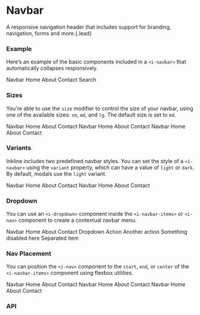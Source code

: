 # Navbar
A responsive navigation header that includes support for branding, navigation, forms and more.{.lead}

### Example
Here’s an example of the basic components included in a  `<i-navbar>` that automatically collapses responsively.

<i-code-preview title="Navbar Example" link="https://github.com/inkline/inkline/tree/master/src/components/Navbar">

<i-navbar>
    <i-navbar-brand :to="{ name: 'docs-components-navbar' }">Navbar</i-navbar-brand>
    <i-navbar-items>
        <i-nav>
            <i-nav-item :to="{ name: 'docs-components-navbar' }">Home</i-nav-item>
            <i-nav-item :to="{ name: 'docs-components-navbar' }">About</i-nav-item>
            <i-nav-item :to="{ name: 'docs-components-navbar' }">Contact</i-nav-item>
        </i-nav>
        <i-nav>
            <i-input placeholder="Type something.." class="_margin-right-1" />
            <i-button variant="primary">Search</i-button>
        </i-nav>
    </i-navbar-items>
</i-navbar>

<template slot="html">

~~~html
<i-navbar>
    <i-navbar-brand :to="{ name: 'index' }">Navbar</i-navbar-brand>
    <i-navbar-items>
        <i-nav>
            <i-nav-item :to="{ name: 'index' }">Home</i-nav-item>
            <i-nav-item :to="{ name: 'about' }">About</i-nav-item>
            <i-nav-item :to="{ name: 'contact' }">Contact</i-nav-item>
        </i-nav>
        <i-nav>
            <i-input placeholder="Type something.." class="_margin-right-1" />
            <i-button variant="primary">Search</i-button>
        </i-nav>
    </i-navbar-items>
</i-navbar>
~~~

</template>
</i-code-preview>

### Sizes
You're able to use the `size` modifier to control the size of your navbar, using one of the available sizes: `sm`, `md`, and `lg`. 
The default size is set to `md`.

<i-code-preview title="Navbar Sizes" link="https://github.com/inkline/inkline/tree/master/src/components/Navbar">

<i-navbar size="sm" class="_margin-bottom-1">
    <i-navbar-brand :to="{ name: 'docs-components-navbar' }">Navbar</i-navbar-brand>
    <i-navbar-items>
        <i-nav>
            <i-nav-item :to="{ name: 'docs-components-navbar' }">Home</i-nav-item>
            <i-nav-item :to="{ name: 'docs-components-navbar' }">About</i-nav-item>
            <i-nav-item :to="{ name: 'docs-components-navbar' }">Contact</i-nav-item>
        </i-nav>
    </i-navbar-items>
</i-navbar>

<i-navbar size="md" class="_margin-bottom-1">
    <i-navbar-brand :to="{ name: 'docs-components-navbar' }">Navbar</i-navbar-brand>
    <i-navbar-items>
        <i-nav>
            <i-nav-item :to="{ name: 'docs-components-navbar' }">Home</i-nav-item>
            <i-nav-item :to="{ name: 'docs-components-navbar' }">About</i-nav-item>
            <i-nav-item :to="{ name: 'docs-components-navbar' }">Contact</i-nav-item>
        </i-nav>
    </i-navbar-items>
</i-navbar>

<i-navbar size="lg">
    <i-navbar-brand :to="{ name: 'docs-components-navbar' }">Navbar</i-navbar-brand>
    <i-navbar-items>
        <i-nav>
            <i-nav-item :to="{ name: 'docs-components-navbar' }">Home</i-nav-item>
            <i-nav-item :to="{ name: 'docs-components-navbar' }">About</i-nav-item>
            <i-nav-item :to="{ name: 'docs-components-navbar' }">Contact</i-nav-item>
        </i-nav>
    </i-navbar-items>
</i-navbar>


<template slot="html">

~~~html
<i-navbar size="sm">
    <i-navbar-brand :to="{ name: 'index' }">Navbar</i-navbar-brand>
    <i-navbar-items>
        <i-nav>
            <i-nav-item :to="{ name: 'index' }">Home</i-nav-item>
            <i-nav-item :to="{ name: 'about' }">About</i-nav-item>
            <i-nav-item :to="{ name: 'contact' }">Contact</i-nav-item>
        </i-nav>
    </i-navbar-items>
</i-navbar>
~~~
~~~html
<i-navbar size="md">
    <i-navbar-brand :to="{ name: 'index' }">Navbar</i-navbar-brand>
    <i-navbar-items>
        <i-nav>
            <i-nav-item :to="{ name: 'index' }">Home</i-nav-item>
            <i-nav-item :to="{ name: 'about' }">About</i-nav-item>
            <i-nav-item :to="{ name: 'contact' }">Contact</i-nav-item>
        </i-nav>
    </i-navbar-items>
</i-navbar>
~~~
~~~html
<i-navbar size="lg">
    <i-navbar-brand :to="{ name: 'index' }">Navbar</i-navbar-brand>
    <i-navbar-items>
        <i-nav>
            <i-nav-item :to="{ name: 'index' }">Home</i-nav-item>
            <i-nav-item :to="{ name: 'about' }">About</i-nav-item>
            <i-nav-item :to="{ name: 'contact' }">Contact</i-nav-item>
        </i-nav>
    </i-navbar-items>
</i-navbar>
~~~

</template>
</i-code-preview>

### Variants
Inkline includes two predefined navbar styles. You can set the style of a `<i-navbar>` using the `variant` property, which can have a value of `light` or `dark`. By default, modals use the `light` variant.

<i-code-preview title="Navbar Variants" link="https://github.com/inkline/inkline/tree/master/src/components/Navbar">

<i-navbar variant="light" class="_margin-bottom-1">
    <i-navbar-brand :to="{ name: 'docs-components-navbar' }">Navbar</i-navbar-brand>
    <i-navbar-items>
        <i-nav>
            <i-nav-item :to="{ name: 'docs-components-navbar' }">Home</i-nav-item>
            <i-nav-item :to="{ name: 'docs-components-navbar' }">About</i-nav-item>
            <i-nav-item :to="{ name: 'docs-components-navbar' }">Contact</i-nav-item>
        </i-nav>
    </i-navbar-items>
</i-navbar>

<i-navbar variant="dark">
    <i-navbar-brand :to="{ name: 'docs-components-navbar' }">Navbar</i-navbar-brand>
    <i-navbar-items>
        <i-nav>
            <i-nav-item :to="{ name: 'docs-components-navbar' }">Home</i-nav-item>
            <i-nav-item :to="{ name: 'docs-components-navbar' }">About</i-nav-item>
            <i-nav-item :to="{ name: 'docs-components-navbar' }">Contact</i-nav-item>
        </i-nav>
    </i-navbar-items>
</i-navbar>

<template slot="html">

~~~html
<i-navbar variant="light">
    <i-navbar-brand :to="{ name: 'index' }">Navbar</i-navbar-brand>
    <i-navbar-items>
        <i-nav>
            <i-nav-item :to="{ name: 'index' }">Home</i-nav-item>
            <i-nav-item :to="{ name: 'about' }">About</i-nav-item>
            <i-nav-item :to="{ name: 'contact' }">Contact</i-nav-item>
        </i-nav>
    </i-navbar-items>
</i-navbar>
~~~
~~~html
<i-navbar variant="dark">
    <i-navbar-brand :to="{ name: 'index' }">Navbar</i-navbar-brand>
    <i-navbar-items>
        <i-nav>
            <i-nav-item :to="{ name: 'index' }">Home</i-nav-item>
            <i-nav-item :to="{ name: 'about' }">About</i-nav-item>
            <i-nav-item :to="{ name: 'contact' }">Contact</i-nav-item>
        </i-nav>
    </i-navbar-items>
</i-navbar>
~~~

</template>
</i-code-preview>

### Dropdown
You can use an `<i-dropdown>` component inside the `<i-navbar-items>` or `<i-nav>` component to create a contextual navbar menu. 

<i-code-preview title="Navbar Dropdown" link="https://github.com/inkline/inkline/tree/master/src/components/Navbar">

<i-navbar>
    <i-navbar-brand :to="{ name: 'docs-components-navbar' }">Navbar</i-navbar-brand>
    <i-navbar-items>
        <i-nav>
            <i-nav-item :to="{ name: 'docs-components-navbar' }">Home</i-nav-item>
            <i-nav-item :to="{ name: 'docs-components-navbar' }">About</i-nav-item>
            <i-nav-item :to="{ name: 'docs-components-navbar' }">Contact</i-nav-item>
        </i-nav>
        <i-nav>
            <i-dropdown placement="bottom-end">
                <i-button variant="primary">Dropdown</i-button>
                <i-dropdown-menu>
                    <i-dropdown-item href>Action</i-dropdown-item>
                    <i-dropdown-item href>Another action</i-dropdown-item>
                    <i-dropdown-item href disabled>Something disabled here</i-dropdown-item>
                    <i-dropdown-divider />
                    <i-dropdown-item>Separated item</i-dropdown-item>
                </i-dropdown-menu>
            </i-dropdown>
        </i-nav>
    </i-navbar-items>
</i-navbar>

<template slot="html">

~~~html
<i-navbar>
    <i-navbar-brand :to="{ name: 'index' }">Navbar</i-navbar-brand>
    <i-navbar-items>
        <i-nav>
            <i-nav-item :to="{ name: 'index' }">Home</i-nav-item>
            <i-nav-item :to="{ name: 'about' }">About</i-nav-item>
            <i-nav-item :to="{ name: 'contact' }">Contact</i-nav-item>
        </i-nav>
        <i-nav>
            <i-dropdown placement="bottom-end">
                <i-button variant="primary">Dropdown</i-button>
                <i-dropdown-menu>
                    <i-dropdown-item href>Action</i-dropdown-item>
                    <i-dropdown-item href>Another action</i-dropdown-item>
                    <i-dropdown-item href disabled>Something disabled here</i-dropdown-item>
                    <i-dropdown-divider />
                    <i-dropdown-item>Separated item</i-dropdown-item>
                </i-dropdown-menu>
            </i-dropdown>
        </i-nav>
    </i-navbar-items>
</i-navbar>
~~~

</template>
</i-code-preview>

### Nav Placement
You can position the `<i-nav>` component to the `start`, `end`, or `center` of the `<i-navbar-items>` component using flexbox utilities.

<i-code-preview title="Navbar Nav Placement" link="https://github.com/inkline/inkline/tree/master/src/components/Navbar">

<i-navbar class="_margin-bottom-1">
    <i-navbar-brand :to="{ name: 'docs-components-navbar' }">Navbar</i-navbar-brand>
    <i-navbar-items class="_justify-content-start">
        <i-nav>
            <i-nav-item :to="{ name: 'docs-components-navbar' }">Home</i-nav-item>
            <i-nav-item :to="{ name: 'docs-components-navbar' }">About</i-nav-item>
            <i-nav-item :to="{ name: 'docs-components-navbar' }">Contact</i-nav-item>
        </i-nav>
    </i-navbar-items>
</i-navbar>


<i-navbar class="_margin-bottom-1">
    <i-navbar-brand :to="{ name: 'docs-components-navbar' }">Navbar</i-navbar-brand>
    <i-navbar-items class="_justify-content-center">
        <i-nav>
            <i-nav-item :to="{ name: 'docs-components-navbar' }">Home</i-nav-item>
            <i-nav-item :to="{ name: 'docs-components-navbar' }">About</i-nav-item>
            <i-nav-item :to="{ name: 'docs-components-navbar' }">Contact</i-nav-item>
        </i-nav>
    </i-navbar-items>
</i-navbar>

<i-navbar>
    <i-navbar-brand :to="{ name: 'docs-components-navbar' }">Navbar</i-navbar-brand>
    <i-navbar-items class="_justify-content-end">
        <i-nav>
            <i-nav-item :to="{ name: 'docs-components-navbar' }">Home</i-nav-item>
            <i-nav-item :to="{ name: 'docs-components-navbar' }">About</i-nav-item>
            <i-nav-item :to="{ name: 'docs-components-navbar' }">Contact</i-nav-item>
        </i-nav>
    </i-navbar-items>
</i-navbar>

<template slot="html">

~~~html

<i-navbar>
    <i-navbar-brand :to="{ name: 'index' }">Navbar</i-navbar-brand>
    <i-navbar-items class="_justify-content-start">
        <i-nav>
            <i-nav-item :to="{ name: 'index' }">Home</i-nav-item>
            <i-nav-item :to="{ name: 'about' }">About</i-nav-item>
            <i-nav-item :to="{ name: 'contact' }">Contact</i-nav-item>
        </i-nav>
    </i-navbar-items>
</i-navbar>
~~~
~~~html
<i-navbar>
    <i-navbar-brand :to="{ name: 'index' }">Navbar</i-navbar-brand>
    <i-navbar-items class="_justify-content-center">
        <i-nav>
            <i-nav-item :to="{ name: 'index' }">Home</i-nav-item>
            <i-nav-item :to="{ name: 'about' }">About</i-nav-item>
            <i-nav-item :to="{ name: 'contact' }">Contact</i-nav-item>
        </i-nav>
    </i-navbar-items>
</i-navbar>
~~~
~~~html
<i-navbar>
    <i-navbar-brand :to="{ name: 'index' }">Navbar</i-navbar-brand>
    <i-navbar-items class="_justify-content-end">
        <i-nav>
            <i-nav-item :to="{ name: 'index' }">Home</i-nav-item>
            <i-nav-item :to="{ name: 'about' }">About</i-nav-item>
            <i-nav-item :to="{ name: 'contact' }">Contact</i-nav-item>
        </i-nav>
    </i-navbar-items>
</i-navbar>
~~~

</template>
</i-code-preview>


### API

<i-api-preview title="Navbar API" markup="i-navbar" expanded link="https://github.com/inkline/inkline/tree/master/src/components/Navbar">
    <template slot="props">
        <table class="table -bordered">
            <thead>
                <tr>
                    <th>Property</th>
                    <th>Description</th>
                    <th>Type</th>
                    <th>Accepted</th>
                    <th>Default</th>
                </tr>
            </thead>
            <tbody>
                <tr>
                    <td>fluid</td>
                    <td>Sets the <code>IContainer</code> wrapping the navbars's content as fluid.</td>
                    <td><code>Boolean</code></td>
                    <td><code>true</code>, <code>false</code></td>
                    <td><code>false</code></td>
                </tr>
                <tr>
                    <td>size</td>
                    <td>Sets the size of the navbar component.</td>
                    <td><code>String</code></td>
                    <td><code>sm</code>, <code>md</code>, <code>lg</code></td>
                    <td><code>md</code></td>
                </tr>
                <tr>
                    <td>variant</td>
                    <td>Sets the color variant of the navbar component.</td>
                    <td><code>String</code></td>
                    <td><code>light</code>, <code>dark</code></td>
                    <td><code>light</code></td>
                </tr>
            </tbody>
        </table>
    </template>
    <template slot="slots">
        <table class="table -bordered _margin-bottom-0">
            <thead>
                <tr>
                    <th>Name</th>
                    <th>Description</th>
                </tr>
            </thead>
            <tbody>
                <tr>
                    <td>default</td>
                    <td>Slot for navbar component default content.</td>
                </tr>
            </tbody>
        </table>
    </template>
</i-api-preview>

<i-api-preview title="Navbar Brand API" markup="i-navbar-brand" default-active="slots" expanded link="https://github.com/inkline/inkline/tree/master/src/components/NavbarBrand">
    <template slot="slots">
        <table class="table -bordered _margin-bottom-0">
            <thead>
                <tr>
                    <th>Name</th>
                    <th>Description</th>
                </tr>
            </thead>
            <tbody>
                <tr>
                    <td>default</td>
                    <td>Slot for navbar brand component default content.</td>
                </tr>
            </tbody>
        </table>
    </template>
</i-api-preview>

<i-api-preview title="Navbar Items API" markup="i-navbar-items" default-active="slots" expanded link="https://github.com/inkline/inkline/tree/master/src/components/NavbarItems">
    <template slot="slots">
        <table class="table -bordered _margin-bottom-0">
            <thead>
                <tr>
                    <th>Name</th>
                    <th>Description</th>
                </tr>
            </thead>
            <tbody>
                <tr>
                    <td>default</td>
                    <td>Slot for navbar items component default content.</td>
                </tr>
            </tbody>
        </table>
    </template>
</i-api-preview>
